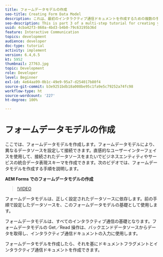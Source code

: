 ```yaml
---
title: フォームデータモデルの作成
seo-title: Creating Form Data Model
description: これは、最初のインタラクティブ通信ドキュメントを作成するための複数の手順からなるチュートリアルの第 3 部です。ここでは、フォームデータモデルを作成します。フォームデータモデルを使用すると、複数の異なるデータソースを設定して接続できます。直感的なユーザーインターフェイスを使用して、接続されたデータソースをまたいでビジネスエンティティやサービスの統合データ表現スキーマを作成できます。
seo-description: This is part 3 of a multi-step tutorial for creating your first interactive communications document. In this part, we will create Form Data Model. Form Data Model allows you to configure and connect to disparate data sources.It provides an intuitive user interface to create a unified data representation schema of business entities and services across connected data sources. The following video walks through the steps to create Form Data Model.
uuid: 4cba42f3-860a-4bd3-b4b0-79c63195b36d
feature: Interactive Communication
topics: development
audience: developer
doc-type: tutorial
activity: implement
version: 6.4,6.5
kt: 5952
thumbnail: 27763.jpg
topic: Development
role: Developer
level: Beginner
exl-id: 4e64aa99-0b1c-49e9-95a7-d254017b80f4
source-git-commit: b3e9251bdb18a008be95c1fa9e5c79252a74fc98
workflow-type: ht
source-wordcount: '227'
ht-degree: 100%

---
```


# フォームデータモデルの作成

ここでは、フォームデータモデルを作成します。フォームデータモデルにより、異なるデータソースを設定して接続できます。直感的なユーザーインターフェイスを使用して、接続されたデータソースをまたいでビジネスエンティティやサービスの統合データ表現スキーマを作成できます。次のビデオでは、フォームデータモデルを作成する手順を説明します。

**AEM Forms でのフォームデータモデルの作成**

>[!VIDEO](https://video.tv.adobe.com/v/27763?quality=12&learn=on)

フォームデータモデルは、正しく設定されたデータソースに依存します。前の手順で設定したデータソースを、このフォームデータモデルの基礎として使用します。

フォームデータモデルは、すべてのインタラクティブ通信の基礎となります。フォームデータモデルの Get／Read 操作は、バックエンドデータソースからデータを取得し、インタラクティブ通信ドキュメントの入力に使用します。

フォームデータモデルを作成したら、それを基にドキュメントフラグメントとインタラクティブ通信ドキュメントを作成できます。
